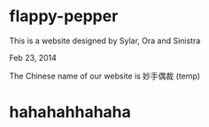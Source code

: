 ﻿flappy-pepper
=============

This is a website designed by Sylar, Ora and Sinistra

Feb 23, 2014

The Chinese name of our website is  妙手偶裁 (temp)

hahahahhahaha
=============
